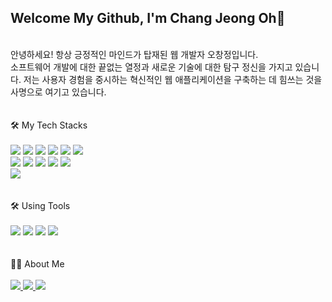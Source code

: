 <h2>Welcome My Github, I'm Chang Jeong Oh👋</h2> 
<br>
<div>
  안녕하세요! 항상 긍정적인 마인드가 탑재된 웹 개발자 오창정입니다. <br>
  소프트웨어 개발에 대한 끝없는 열정과 새로운 기술에 대한 탐구 정신을 가지고 있습니다. 저는 사용자 경험을 중시하는 혁신적인 웹 애플리케이션을 구축하는 데 힘쓰는 것을 사명으로 여기고 있습니다.
</div>
<br><br>
<div>
  🛠️ My Tech Stacks  
</div>
<br>

<div> 
  <img src="https://img.shields.io/badge/java-007396?style=for-the-badge&logo=java&logoColor=white"> 
  <img src="https://img.shields.io/badge/python-3776AB?style=for-the-badge&logo=python&logoColor=white"> 
  <img src="https://img.shields.io/badge/html5-E34F26?style=for-the-badge&logo=html5&logoColor=white"> 
  <img src="https://img.shields.io/badge/css-1572B6?style=for-the-badge&logo=css3&logoColor=white"> 
  <img src="https://img.shields.io/badge/javascript-F7DF1E?style=for-the-badge&logo=javascript&logoColor=black"> 
  <img src="https://img.shields.io/badge/jquery-0769AD?style=for-the-badge&logo=jquery&logoColor=white">
  <br>
  
  <img src="https://img.shields.io/badge/oracle-F80000?style=for-the-badge&logo=oracle&logoColor=white"> 
  <img src="https://img.shields.io/badge/mysql-4479A1?style=for-the-badge&logo=mysql&logoColor=white"> 
  <img src="https://img.shields.io/badge/react-61DAFB?style=for-the-badge&logo=react&logoColor=black"> 
  <img src="https://img.shields.io/badge/spring-6DB33F?style=for-the-badge&logo=spring&logoColor=white"> 
  <img src="https://img.shields.io/badge/bootstrap-7952B3?style=for-the-badge&logo=bootstrap&logoColor=white">
  <br>

  <img src="https://img.shields.io/badge/apache tomcat-F8DC75?style=for-the-badge&logo=apachetomcat&logoColor=white">
</div>
<br>
<br>

<div>
  🛠️ Using Tools
</div>
<br>

<div>
  <img src="https://img.shields.io/badge/Visual Studio Code-007ACC?style=for-the-badge&logo=visualstudiocode&logoColor=white">
  <img src="https://img.shields.io/badge/Eclipse IDE-2C2255?style=for-the-badge&logo=eclipse&logoColor=white">
  <img src="https://img.shields.io/badge/github-181717?style=for-the-badge&logo=github&logoColor=white">
  <img src="https://img.shields.io/badge/git-F05032?style=for-the-badge&logo=git&logoColor=white">
</div>
<br><br>

<div>
  👨‍💻 About Me
</div>
<br>
<div>
  <a href="mailto:ckdwjd2717@gmail.com">
    <img src="https://img.shields.io/badge/gmail-EA4335?style=for-the-badge&logo=gmail&logoColor=white">
  </a>
  <a href="mailto:ckdwjd2717@naver.com">
    <img src="https://img.shields.io/badge/naver-03C75A?style=for-the-badge&logo=naver&logoColor=white">  
  </a>
  <a href="https://www.notion.so/48076b615e3146d6983ae221be535c83">
    <img src="https://img.shields.io/badge/notion-000000?style=for-the-badge&logo=notion&logoColor=white">
  </a>
</div>
<br><br>

<!-- ![Anurag's GitHub stats](https://github-readme-stats.vercel.app/api?username=ckdwjd&show_icons=true&theme=radical) -->

